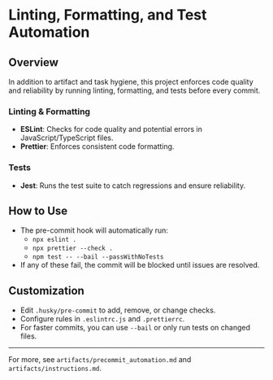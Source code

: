# Linting, Formatting, and Test Automation

## Overview
In addition to artifact and task hygiene, this project enforces code quality and reliability by running linting, formatting, and tests before every commit.

### Linting & Formatting
- **ESLint**: Checks for code quality and potential errors in JavaScript/TypeScript files.
- **Prettier**: Enforces consistent code formatting.

### Tests
- **Jest**: Runs the test suite to catch regressions and ensure reliability.

## How to Use
- The pre-commit hook will automatically run:
  - `npx eslint .`
  - `npx prettier --check .`
  - `npm test -- --bail --passWithNoTests`
- If any of these fail, the commit will be blocked until issues are resolved.

## Customization
- Edit `.husky/pre-commit` to add, remove, or change checks.
- Configure rules in `.eslintrc.js` and `.prettierrc`.
- For faster commits, you can use `--bail` or only run tests on changed files.

---

For more, see `artifacts/precommit_automation.md` and `artifacts/instructions.md`.
